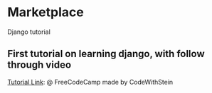 # Marketplace
Django tutorial

## First tutorial on learning django, with follow through video

[Tutorial Link](https://www.youtube.com/watch?v=ZxMB6Njs3ck&t=1s): @ FreeCodeCamp made by CodeWithStein
